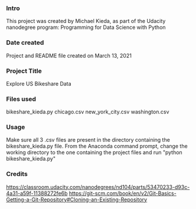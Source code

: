 ### Intro
This project was created by Michael Kieda, as part of the Udacity nanodegree
program:  Programming for Data Science with Python

### Date created
Project and README file created on March 13, 2021

### Project Title
Explore US Bikeshare Data

### Files used
bikeshare_kieda.py
chicago.csv
new_york_city.csv
washington.csv

### Usage
Make sure all 3 .csv files are present in the directory containing the
bikeshare_kieda.py file.
From the Anaconda command prompt, change the working directory to the one
containing the project files and run "python bikeshare_kieda.py"

### Credits
https://classroom.udacity.com/nanodegrees/nd104/parts/53470233-d93c-4a31-a59f-11388272fe6b
https://git-scm.com/book/en/v2/Git-Basics-Getting-a-Git-Repository#Cloning-an-Existing-Repository
